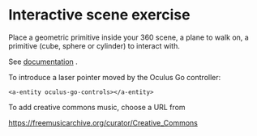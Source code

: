 # Interactive scene exercise

Place a geometric primitive inside your 360 scene, a plane to walk on, a primitive (cube, sphere or cylinder) to interact with.

See [documentation](https://aframe.io/docs/0.9.0/introduction/html-and-primitives.html) .

To introduce a laser pointer moved by the Oculus Go controller:

    <a-entity oculus-go-controls></a-entity>

To add creative commons music, choose a URL from

https://freemusicarchive.org/curator/Creative_Commons

